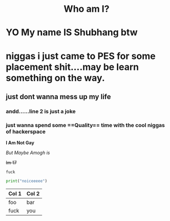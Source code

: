 # <H1 align="center"> Who am I? </H1>

# YO My name IS Shubhang btw

# niggas i just came to PES for some placement shit....may be learn something on the way.


## just dont wanna mess up my life
### andd......line 2 is just a joke

### just wanna spend some ==Quality== time with the cool niggas of hackerspace

**I Am Not Gay**

*But Maybe Amogh is*

~~Im 17~~

`fuck`

```python
print("noiceeeee")
```

Col 1 | Col 2
----- | -----
foo   |  bar
fuck  | you
